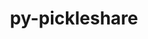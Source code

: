 ---
title: "py-pickleshare"
layout: cache
categories: [package, develop]
meta: {"compilers": ["oneapi@=2024.2.1"], "num_specs": 5, "num_specs_by_stack": {"e4s-oneapi": 5, "root": 5}, "oss": ["ubuntu22.04"], "platforms": ["linux"], "stacks": ["e4s-oneapi", "root"], "targets": ["x86_64_v3"], "versions": ["0.7.5"]}
spec_details: [{"compiler": "oneapi@=2024.2.1", "hash": "voogwr55jmjua4yvzkf5fh2xl6qrdk73", "os": "ubuntu22.04", "platform": "linux", "size": "-", "stacks": ["e4s-oneapi", "root"], "tarball": "https://binaries.spack.io/develop/build_cache/linux-ubuntu22.04-x86_64_v3/oneapi-2024.2.1/py-pickleshare-0.7.5/linux-ubuntu22.04-x86_64_v3-oneapi-2024.2.1-py-pickleshare-0.7.5-voogwr55jmjua4yvzkf5fh2xl6qrdk73.spack", "target": "x86_64_v3", "variants": ["build_system=python_pip"], "versions": ["0.7.5"]}, {"compiler": "oneapi@=2024.2.1", "hash": "6n5lwqwu5eilnhmnxouxss3oocmnc5gm", "os": "ubuntu22.04", "platform": "linux", "size": "-", "stacks": ["e4s-oneapi", "root"], "tarball": "https://binaries.spack.io/develop/build_cache/linux-ubuntu22.04-x86_64_v3/oneapi-2024.2.1/py-pickleshare-0.7.5/linux-ubuntu22.04-x86_64_v3-oneapi-2024.2.1-py-pickleshare-0.7.5-6n5lwqwu5eilnhmnxouxss3oocmnc5gm.spack", "target": "x86_64_v3", "variants": ["build_system=python_pip"], "versions": ["0.7.5"]}, {"compiler": "oneapi@=2024.2.1", "hash": "57eymgnosy7x6nuuubf7urdhlkmkjsbq", "os": "ubuntu22.04", "platform": "linux", "size": "-", "stacks": ["e4s-oneapi", "root"], "tarball": "https://binaries.spack.io/develop/build_cache/linux-ubuntu22.04-x86_64_v3/oneapi-2024.2.1/py-pickleshare-0.7.5/linux-ubuntu22.04-x86_64_v3-oneapi-2024.2.1-py-pickleshare-0.7.5-57eymgnosy7x6nuuubf7urdhlkmkjsbq.spack", "target": "x86_64_v3", "variants": ["build_system=python_pip"], "versions": ["0.7.5"]}, {"compiler": "oneapi@=2024.2.1", "hash": "iqu2pyvht2n4e3klywvybig575wdy5pc", "os": "ubuntu22.04", "platform": "linux", "size": "-", "stacks": ["e4s-oneapi", "root"], "tarball": "https://binaries.spack.io/develop/build_cache/linux-ubuntu22.04-x86_64_v3/oneapi-2024.2.1/py-pickleshare-0.7.5/linux-ubuntu22.04-x86_64_v3-oneapi-2024.2.1-py-pickleshare-0.7.5-iqu2pyvht2n4e3klywvybig575wdy5pc.spack", "target": "x86_64_v3", "variants": ["build_system=python_pip"], "versions": ["0.7.5"]}, {"compiler": "oneapi@=2024.2.1", "hash": "5fad4fkiwzrlbdmihm35wpkz3g42n3ae", "os": "ubuntu22.04", "platform": "linux", "size": "-", "stacks": ["e4s-oneapi", "root"], "tarball": "https://binaries.spack.io/develop/build_cache/linux-ubuntu22.04-x86_64_v3/oneapi-2024.2.1/py-pickleshare-0.7.5/linux-ubuntu22.04-x86_64_v3-oneapi-2024.2.1-py-pickleshare-0.7.5-5fad4fkiwzrlbdmihm35wpkz3g42n3ae.spack", "target": "x86_64_v3", "variants": ["build_system=python_pip"], "versions": ["0.7.5"]}]
---